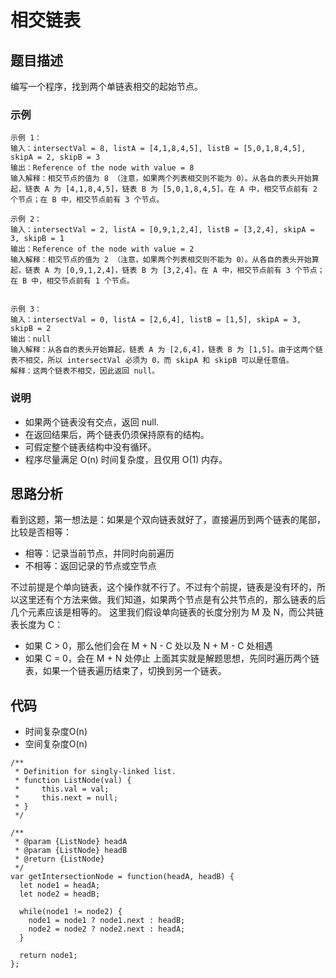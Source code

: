 # 相交链表

## 题目描述
编写一个程序，找到两个单链表相交的起始节点。

### 示例
```
示例 1：
输入：intersectVal = 8, listA = [4,1,8,4,5], listB = [5,0,1,8,4,5], skipA = 2, skipB = 3
输出：Reference of the node with value = 8
输入解释：相交节点的值为 8 （注意，如果两个列表相交则不能为 0）。从各自的表头开始算起，链表 A 为 [4,1,8,4,5]，链表 B 为 [5,0,1,8,4,5]。在 A 中，相交节点前有 2 个节点；在 B 中，相交节点前有 3 个节点。
 
示例 2：
输入：intersectVal = 2, listA = [0,9,1,2,4], listB = [3,2,4], skipA = 3, skipB = 1
输出：Reference of the node with value = 2
输入解释：相交节点的值为 2 （注意，如果两个列表相交则不能为 0）。从各自的表头开始算起，链表 A 为 [0,9,1,2,4]，链表 B 为 [3,2,4]。在 A 中，相交节点前有 3 个节点；在 B 中，相交节点前有 1 个节点。
 

示例 3：
输入：intersectVal = 0, listA = [2,6,4], listB = [1,5], skipA = 3, skipB = 2
输出：null
输入解释：从各自的表头开始算起，链表 A 为 [2,6,4]，链表 B 为 [1,5]。由于这两个链表不相交，所以 intersectVal 必须为 0，而 skipA 和 skipB 可以是任意值。
解释：这两个链表不相交，因此返回 null。
```

### 说明
- 如果两个链表没有交点，返回 null.
- 在返回结果后，两个链表仍须保持原有的结构。
- 可假定整个链表结构中没有循环。
- 程序尽量满足 O(n) 时间复杂度，且仅用 O(1) 内存。

## 思路分析
看到这题，第一想法是：如果是个双向链表就好了，直接遍历到两个链表的尾部，比较是否相等：
- 相等：记录当前节点，并同时向前遍历
- 不相等：返回记录的节点或空节点

不过前提是个单向链表，这个操作就不行了。不过有个前提，链表是没有环的，所以这里还有个方法来做。我们知道，如果两个节点是有公共节点的，那么链表的后几个元素应该是相等的。
这里我们假设单向链表的长度分别为 M 及 N，而公共链表长度为 C：
- 如果 C > 0，那么他们会在 M + N - C 处以及 N + M - C 处相遇
- 如果 C = 0，会在 M + N 处停止
上面其实就是解题思想，先同时遍历两个链表，如果一个链表遍历结束了，切换到另一个链表。

## 代码
- 时间复杂度O(n)
- 空间复杂度O(n)

```
/**
 * Definition for singly-linked list.
 * function ListNode(val) {
 *     this.val = val;
 *     this.next = null;
 * }
 */

/**
 * @param {ListNode} headA
 * @param {ListNode} headB
 * @return {ListNode}
 */
var getIntersectionNode = function(headA, headB) {
  let node1 = headA;
  let node2 = headB;

  while(node1 != node2) {
    node1 = node1 ? node1.next : headB;
    node2 = node2 ? node2.next : headA;
  }

  return node1;
};
```